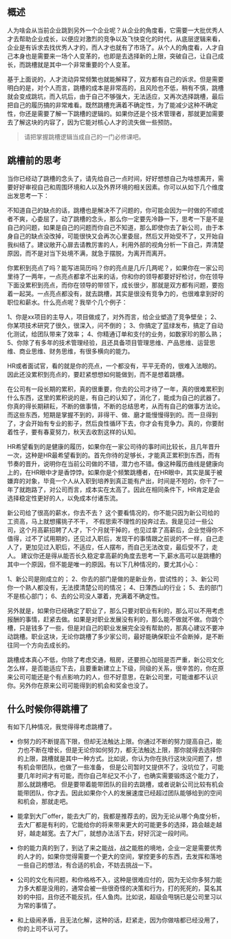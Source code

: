## 概述

人为啥会从当前企业跳到另外一个企业呢？从企业的角度看，它需要一大批优秀人才去帮助企业成长，以便应对激烈的竞争以及飞快变化的时代，从底层逻辑来看，企业是有诉求去找优秀人才的，而人才也就有了市场了。从个人的角度看，人才自己本身也是需要来一场个人变革的，也即是去选择新的上限，突破自己，让自己成长，而跳槽就是其中一个非常重要的个人变革。

基于上面说的，人才流动异常频繁也就能解释了，双方都有自己的诉求。但是需要明白的是，对个人而言，跳槽的成本是非常高的，且风险也不低，稍有不慎，跳槽就会变成跳坑，而入坑后，由于自己不够强大，无法适应，又再次选择跳槽，最后把自己的履历搞的非常难看。既然跳槽充满着不确定性，为了能减少这种不确定性，你还是需要了解一下跳槽的逻辑的。如果你还是个技术管理者，那就更加需要去了解这块的内容了，因为它能对核心人才的流失做一些预防。

> 请把掌握跳槽逻辑当成自己的一门必修课吧。

## 跳槽前的思考

当你已经动了跳槽的念头了，请先给自己一点时间，好好想想自己为啥想离开，需要好好审视自己和周围环境和人以及外界环境的相关因素。你可以从如下几个维度出发思考一下：

不知道自己的缺点的话，跳槽也是解决不了问题的，你可能会因为一时做的不顺或者不爽，心委屈了，动了跳槽的念头，那么你一定要先冷静一下，思考一下是不是自己的问题，如果是自己的问题而你自己不知道，那么即使你去了新公司，由于本身自己的缺点没改掉，可能很快又会再次心里委屈，然后又开始受不了，又开始自我纠结了。建议敞开心扉去请教厉害的人，利用外部的视角分析一下自己，弄清楚原因，而不是对当下处境不满，就急于摆脱，为离开而离开。

你累积到亮点了吗？能写进简历吗？你的亮点是几斤几两呢？，如果你在一家公司里待了一两年，一点亮点都拿不出来的话，你和你的领导都要好好检讨，你在领导下面没累积到亮点，而你在领导的带领下，成长很少，那就是双方都有问题，要抱着一起哭。一点亮点都没有，就去跳槽，其实是很没有竞争力的，也很难拿到好的职位和薪水。什么亮点呢？我举个几个例子：

1、你是xx项目的主导人，项目做成了，对外而言，给企业塑造了竞争壁垒；
2、你某项技术研究了很久，很深入，问不倒的；
3、你搞定了蓝绿发布，搞定了自动化测试，给团队带来了效率；
4、你精通订单和支付的业务，如数家珍的那么熟；
5、你除了有多年的技术管理经验，且还具备项目管理思维、产品思维、运营思维、商业思维、财务思维，有很多横向的能力。

HR或者面试官，看的就是你的亮点，一个都没有，平平无奇的，很难入法眼的。因此还没累积到亮点的，要赶紧想想如何能做到，而不是想着跳槽。

在公司有一段长期的累积，真的很重要，你去的公司才待了一年，真的很难累积到什么东西，这里的累积说的是，有自己的认知了，消化了，能成为自己的武器了。你真的得长期耕耘，不断的做事情，不断的总结思考，从而有自己的做事方法论。而这些东西，短期是掌握不到的，非得干、做、磨才能慢慢得到的。而一旦得到了，才会开始有专业的影子，然后良性循环下去，你才会有竞争力。真的，你要耐着性子，要有春夏努力，秋天去收割这样的认知。

HR希望看到的是健康的履历，如果你在一家公司待的事时间比较长，且几年晋升一次，这种是HR最希望看到的。首先你待的足够长，才能真正累积到东西，而有节奏的晋升，说明你在当前公司做的不错，潜力也不错。像这种履历曲线是健康向上的，在HR眼中才是香饽饽。如果你是个频繁跳槽者，在HR眼中，其实是属于被嫌弃的对象，毕竟一个人从入职到培养到真正能有产出，时间是不短的，你干了一年了就跑路了，对公司而言，成本实在太高了。因此在相同条件下，HR肯定是会选择稳定性更好的人，以免成本付诸东流。

新公司给了很高的薪水，你去不去？ 这个要看情况的，你不能只因为新公司给的工资高，马上就想撂挑子不干， 不假思索不理性的投奔过去。我是见过一些公司，这个月高薪招聘了人才，下个月就干掉的，也见过拿了高薪后，企业觉得你不值得，过不了试用期的，还见过入职后，发现干的事情跟之前说的不一样，自己走人了，更加见过入职后，不适应，任人摆布，而自己无法改变，最后受不了，走人。
建议你还是得从能否长久稳定拿高薪的角度去思考一下,薪水高可以是跳槽的其中一个原因，但不能是唯一的原因。有以下几种情况的，要尤其小心：

1、新公司是刚成立的；
2、你去的部门是做的是新业务，尝试性的；
3、新公司你一个熟人都没有，无法摸清楚公司的情况；
4、日薄西山的行业；
5、去的部门不是核心部门；
6、去的公司没人罩着，充满着不确定性。

另外就是，如果你已经确定了职业了，那么只要对职业有利的，那么可以不用考虑报酬的事情，赶紧去做。如果是对职业发展没有利的，那么能不做就不做。你跳个槽，只是钱多了一些，但是对自己的职业发展完全没有帮助的，那真心建议不要冲动跳槽。职业这块，无论你跳槽了多少家公司，最好能确保职业不会断掉，是不断往同一个方向去成长的。

跳槽成本真心不低，你除了考虑交通，租房，还要担心加班是否严重，新公司文化怎么样，是否能适应下去，且要重新建立上下级，同级的关系，很辛苦的，你在原来公司可能还是个有点影响力的人，但不好意思，在新公司里，可能谁都不认识你。另外你在原来公司可能得到的机会和奖金也没了。

## 什么时候你得跳槽了

有如下几种情况，我觉得得考虑跳槽了。

- 你努力的不断提高下限，但却无法触达上限。你通过不断的努力提高自己，能力也不断在增长，但是无论你如何努力，都无法触达上限，那你就得去选择你的上限，跳槽就是其中一种方式。比如说，你认为你在执行这块没问题了，想有机会带团队，也做了一些准备，
  但是公司暂时又提供不了，没坑位了，可能要几年时间才有可能，而你自己年纪又不小了，也确实需要锻炼这个能力了，那么就跳槽吧。
  但是要带着能带团队的目的去跳槽，或者说新公司比较有机会能带团队，你才去。因此如果你个人的发展速度已经超过团队能够给到的空间和机会，那就走吧。

- 能拿到大厂offer，能去大厂的，我都是推荐去的，因为无论从哪个角度分析，去大厂都是有利的，它能给你的将来带来更大的可能更多的选择，路会越走越好，越走越宽。去了大厂，就想办法活下去，好好沉淀一段时间。

- 你的能力真的到了，到达了来之能战，战之能胜的境地，企业一定是需要优秀的人才的，如果你觉得需要一个更大的空间，掌控更多的东西，去发挥和落地一些自己的想法，有合适的机会，不妨去挑战一下。

- 公司的文化有问题，和你格格不入，这种是很难应付的，因为无论你多努力能力多大都是没用的，通常会被一些很奇怪的决策和行为，打的死死的，莫名其妙的中招，且你还不能反抗，任人鱼肉。比如说，超级会甩锅已是公司里习以为常的事情了。

- 和上级闹矛盾，且无法化解，这种的话，赶紧走，因为你做啥都已经没用了，你的上司不认可了。
